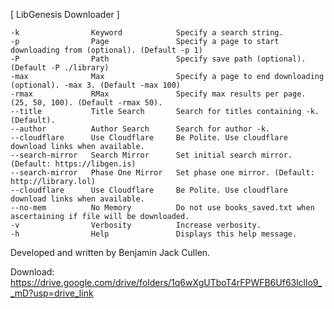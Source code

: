 [  LibGenesis Downloader   ]

    -k                Keyword            Specify a search string.
    -p                Page               Specify a page to start downloading from (optional). (Default -p 1)
    -P                Path               Specify save path (optional). (Default -P ./library)
    -max              Max                Specify a page to end downloading (optional). -max 3. (Default -max 100)
    -rmax             RMax               Specify max results per page. (25, 50, 100). (Default -rmax 50).
    --title           Title Search       Search for titles containing -k. (Default).
    --author          Author Search      Search for author -k.
    --cloudflare      Use Cloudflare     Be Polite. Use cloudflare download links when available.
    --search-mirror   Search Mirror      Set initial search mirror. (Default: https://libgen.is)
    --search-mirror   Phase One Mirror   Set phase one mirror. (Default: http://library.lol)
    --cloudflare      Use Cloudflare     Be Polite. Use cloudflare download links when available.
    --no-mem          No Memory          Do not use books_saved.txt when ascertaining if file will be downloaded.
    -v                Verbosity          Increase verbosity.
    -h                Help               Displays this help message.

Developed and written by Benjamin Jack Cullen.


Download: https://drive.google.com/drive/folders/1q6wXgUTboT4rFPWFB6Uf63lcllo9__mD?usp=drive_link
